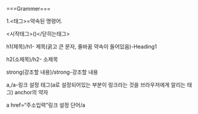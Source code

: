 ===Grammer===

1.<태그>=약속된 명령어.

<시작태그>()</닫히는태그>

h1(제목)/h1- 제목(굵고 큰 문자, 줄바꿈 약속이 들어있음)-Heading1

h2(소제목)/h2- 소제목

strong(강조할 내용)/strong-강조할 내용

a,/a-링크 설정 태그(a로 설정되어있는 부분이 링크라는 것을 브라우저에게 알리는 태그) anchor의 약자

a href=“주소입력”링크 설정 단어/a
